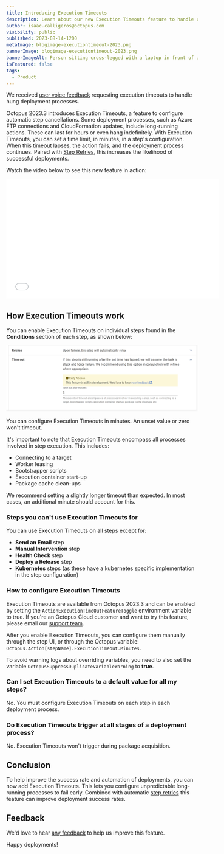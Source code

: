 ```yaml
---
title: Introducing Execution Timeouts
description: Learn about our new Execution Timeouts feature to handle unexpectedly long-running processes.
author: isaac.calligeros@octopus.com
visibility: public
published: 2023-08-14-1200
metaImage: blogimage-executiontimeout-2023.png
bannerImage: blogimage-executiontimeout-2023.png
bannerImageAlt: Person sitting cross-legged with a laptop in front of a giant hourglass and alarm clock.
isFeatured: false
tags:
  - Product
---
```


We received [user voice feedback](https://octopusdeploy.uservoice.com/forums/170787-product-feedback/suggestions/6396476-add-timeout-support-for-individual-steps-and-overa) requesting execution timeouts to handle hung deployment processes.

Octopus 2023.3 introduces Execution Timeouts, a feature to configure automatic step cancellations. Some deployment processes, such as Azure FTP connections and CloudFormation updates, include long-running actions. These can last for hours or even hang indefinitely. With Execution Timeouts, you can set a time limit, in minutes, in a step's configuration. When this timeout lapses, the action fails, and the deployment process continues. Paired with [Step Retries](https://octopus.com/blog/step-retries), this increases the likelihood of successful deployments.

Watch the video below to see this new feature in action:

<iframe width="560" height="315" src="TODO" title="YouTube video player" frameborder="0" allow="accelerometer; clipboard-write; encrypted-media; gyroscope; picture-in-picture; web-share" allowfullscreen></iframe>

## How Execution Timeouts work

You can enable Execution Timeouts on individual steps found in the **Conditions** section of each step, as shown below:

![Execution Timeouts configuration on a step.](execution-timeout-ui.png)

You can configure Execution Timeouts in minutes. An unset value or zero won't timeout. 

It's important to note that Execution Timeouts encompass all processes involved in step execution. This includes: 

- Connecting to a target
- Worker leasing
- Bootstrapper scripts
- Execution container start-up
- Package cache clean-ups

We recommend setting a slightly longer timeout than expected. In most cases, an additional minute should account for this.

### Steps you can't use Execution Timeouts for

You can use Execution Timeouts on all steps except for:

- **Send an Email** step
- **Manual Intervention** step
- **Health Check** step
- **Deploy a Release** step
- **Kubernetes** steps (as these have a kubernetes specific implementation in the step configuration)

### How to configure Execution Timeouts

Execution Timeouts are available from Octopus 2023.3 and can be enabled by setting the `ActionExecutionTimeOutFeatureToggle` environment variable to true. If you're an Octopus Cloud customer and want to try this feature, please email our [support team](mailto:support@octopus.com). 

After you enable Execution Timeouts, you can configure them manually through the step UI, or through the Octopus variable: `Octopus.Action[stepName].ExecutionTimeout.Minutes`. 

To avoid warning logs about overriding variables, you need to also set the variable `OctopusSuppressDuplicateVariableWarning` to **true**.

### Can I set Execution Timeouts to a default value for all my steps?

No. You must configure Execution Timeouts on each step in each deployment process.

### Do Execution Timeouts trigger at all stages of a deployment process?

No. Execution Timeouts won't trigger during package acquisition.

## Conclusion

To help improve the success rate and automation of deployments, you can now add Execution Timeouts. This lets you configure unpredictable long-running processes to fail early. Combined with automatic [step retries](https://octopus.com/blog/step-retries) this feature can improve deployment success rates.

## Feedback

We'd love to hear [any feedback](https://oc.to/ActionExecutionTimeOutFeedbackForm) to help us improve this feature.

Happy deployments!
